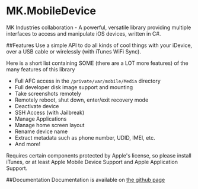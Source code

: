 # MK.MobileDevice
MK Industries collaboration - A powerful, versatile library providing multiple interfaces to access and manipulate iOS devices, written in C#.

##Features
Use a simple API to do all kinds of cool things with your iDevice, over a USB cable or wirelessly (with iTunes WiFi Sync).

Here is a short list containing SOME (there are a LOT more features) of the many features of this library
- Full AFC access in the `/private/var/mobile/Media` directory
- Full developer disk image support and mounting
- Take screenshots remotely
- Remotely reboot, shut down, enter/exit recovery mode
- Deactivate device
- SSH Access (with Jailbreak)
- Manage Applications
- Manage home screen layout
- Rename device name
- Extract metadata such as phone number, UDID, IMEI, etc.
- And more!

Requires certain components protected by Apple's license, so please install iTunes, or at least Apple Mobile Device Support and Apple Application Support.

##Documentation
Documentation is available on [the github page](http://exaphaser.github.io/MK.MobileDevice/docs)

